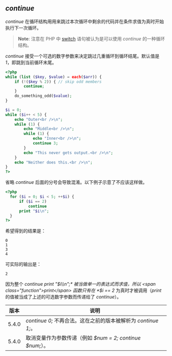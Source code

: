 *continue*
----------

*continue*
在循环结构用用来跳过本次循环中剩余的代码并在条件求值为真时开始执行下一次循环。

> **Note**: <span class="simpara"> 注意在 PHP 中
> <a href="/control-structures/switch.html" class="link">switch</a>
> 语句被认为是可以使用 *continue* 的一种循环结构。 </span>

*continue* 接受一个可选的数字参数来决定跳过几重循环到循环结尾。默认值是
*1*，即跳到当前循环末尾。

``` php
<?php
while (list ($key, $value) = each($arr)) {
    if (!($key % 2)) { // skip odd members
        continue;
    }
    do_something_odd($value);
}

$i = 0;
while ($i++ < 5) {
    echo "Outer<br />\n";
    while (1) {
        echo "Middle<br />\n";
        while (1) {
            echo "Inner<br />\n";
            continue 3;
        }
        echo "This never gets output.<br />\n";
    }
    echo "Neither does this.<br />\n";
}
?>
```

省略 *continue* 后面的分号会导致混淆。以下例子示意了不应该这样做。

``` php
<?php
  for ($i = 0; $i < 5; ++$i) {
      if ($i == 2)
          continue
      print "$i\n";
  }
?>
```

希望得到的结果是：

    0
    1
    3
    4

可实际的输出是：

    2

因为整个 *continue print "$i\\n";* 被当做单一的表达式而求值，所以 <span
class="function">print</span> 函数只有在 *$i == 2*
为真时才被调用（*print* 的值被当成了上述的可选数字参数而传递给了
*continue*）。

| 版本  | 说明                                                           |
|-------|----------------------------------------------------------------|
| 5.4.0 | *continue 0;* 不再合法。这在之前的版本被解析为 *continue 1;*。 |
| 5.4.0 | 取消变量作为参数传递（例如 *$num = 2; continue $num;*）。      |
